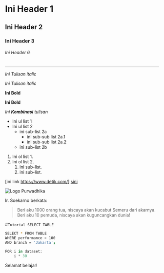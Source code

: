 # Ini Header 1
## Ini Header 2
### Ini Header 3
###### Ini Header 6

#

<hr>

*Ini Tulisan italic*

_Ini Tulisan italic_

**Ini Bold**

__Ini Bold__

_Ini **Kombinasi** tulisan_

- Ini ul list 1
- Ini ul list 2
    - ini sub-list 2a
        - ini sub-sub list 2a.1
        - ini sub-sub list 2a.2
    - ini sub-list 2b

1. Ini ol list 1.
2. Ini ol list 2.
    1. ini sub-list.
    2. ini sub-list.

[ini link https://www.detik.com/]
[sini](https://www.detik.com/)

![Logo Purwadhika](https://purwadhika.com/logopwdk-03.0909d879.png)

Ir. Soekarno berkata:
> Beri aku 1000 orang tua, niscaya akan kucabut Semeru dari akarnya. Beri aku 10 pemuda, niscaya akan kuguncangkan dunia!

#``Tutorial SELECT TABLE``

````bash
SELECT * FROM TABLE
WHERE performance > 100
AND branch = 'Jakarta';
````

````python
FOR i in dataset:
    i * 30
````


Selamat belajar!